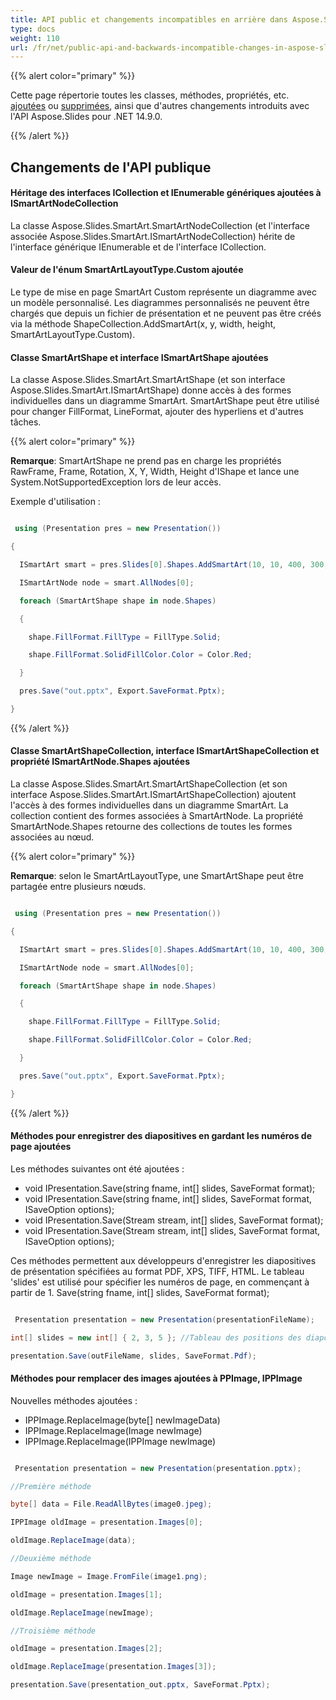```yaml
---
title: API public et changements incompatibles en arrière dans Aspose.Slides pour .NET 14.9.0
type: docs
weight: 110
url: /fr/net/public-api-and-backwards-incompatible-changes-in-aspose-slides-for-net-14-9-0/
---
```


{{% alert color="primary" %}} 

Cette page répertorie toutes les classes, méthodes, propriétés, etc. [ajoutées](/slides/fr/net/public-api-and-backwards-incompatible-changes-in-aspose-slides-for-net-14-9-0/) ou [supprimées](/slides/fr/net/public-api-and-backwards-incompatible-changes-in-aspose-slides-for-net-14-9-0/), ainsi que d'autres changements introduits avec l'API Aspose.Slides pour .NET 14.9.0.

{{% /alert %}} 
## **Changements de l'API publique**
#### **Héritage des interfaces ICollection et IEnumerable génériques ajoutées à ISmartArtNodeCollection**
La classe Aspose.Slides.SmartArt.SmartArtNodeCollection (et l'interface associée Aspose.Slides.SmartArt.ISmartArtNodeCollection) hérite de l'interface générique IEnumerable<ISmartArtNode> et de l'interface ICollection.
#### **Valeur de l'énum SmartArtLayoutType.Custom ajoutée**
Le type de mise en page SmartArt Custom représente un diagramme avec un modèle personnalisé. Les diagrammes personnalisés ne peuvent être chargés que depuis un fichier de présentation et ne peuvent pas être créés via la méthode ShapeCollection.AddSmartArt(x, y, width, height, SmartArtLayoutType.Custom).
#### **Classe SmartArtShape et interface ISmartArtShape ajoutées**
La classe Aspose.Slides.SmartArt.SmartArtShape (et son interface Aspose.Slides.SmartArt.ISmartArtShape) donne accès à des formes individuelles dans un diagramme SmartArt. SmartArtShape peut être utilisé pour changer FillFormat, LineFormat, ajouter des hyperliens et d'autres tâches.

{{% alert color="primary" %}} 

**Remarque**: SmartArtShape ne prend pas en charge les propriétés RawFrame, Frame, Rotation, X, Y, Width, Height d'IShape et lance une System.NotSupportedException lors de leur accès.

Exemple d'utilisation :

``` csharp

 using (Presentation pres = new Presentation())

{

  ISmartArt smart = pres.Slides[0].Shapes.AddSmartArt(10, 10, 400, 300, SmartArtLayoutType.BasicBlockList);

  ISmartArtNode node = smart.AllNodes[0];

  foreach (SmartArtShape shape in node.Shapes)

  {

    shape.FillFormat.FillType = FillType.Solid;

    shape.FillFormat.SolidFillColor.Color = Color.Red;

  }

  pres.Save("out.pptx", Export.SaveFormat.Pptx);

}

``` 

{{% /alert %}} 
#### **Classe SmartArtShapeCollection, interface ISmartArtShapeCollection et propriété ISmartArtNode.Shapes ajoutées**
La classe Aspose.Slides.SmartArt.SmartArtShapeCollection (et son interface Aspose.Slides.SmartArt.ISmartArtShapeCollection) ajoutent l'accès à des formes individuelles dans un diagramme SmartArt. La collection contient des formes associées à SmartArtNode. La propriété SmartArtNode.Shapes retourne des collections de toutes les formes associées au nœud.

{{% alert color="primary" %}} 

**Remarque**: selon le SmartArtLayoutType, une SmartArtShape peut être partagée entre plusieurs nœuds.

``` csharp

 using (Presentation pres = new Presentation())

{

  ISmartArt smart = pres.Slides[0].Shapes.AddSmartArt(10, 10, 400, 300, SmartArtLayoutType.BasicBlockList);

  ISmartArtNode node = smart.AllNodes[0];

  foreach (SmartArtShape shape in node.Shapes)

  {

    shape.FillFormat.FillType = FillType.Solid;

    shape.FillFormat.SolidFillColor.Color = Color.Red;

  }

  pres.Save("out.pptx", Export.SaveFormat.Pptx);

}

``` 

{{% /alert %}} 
#### **Méthodes pour enregistrer des diapositives en gardant les numéros de page ajoutées**
Les méthodes suivantes ont été ajoutées :

- void IPresentation.Save(string fname, int[] slides, SaveFormat format);
- void IPresentation.Save(string fname, int[] slides, SaveFormat format, ISaveOption options);
- void IPresentation.Save(Stream stream, int[] slides, SaveFormat format);
- void IPresentation.Save(Stream stream, int[] slides, SaveFormat format, ISaveOption options);

Ces méthodes permettent aux développeurs d'enregistrer les diapositives de présentation spécifiées au format PDF, XPS, TIFF, HTML. Le tableau 'slides' est utilisé pour spécifier les numéros de page, en commençant à partir de 1.
Save(string fname, int[] slides, SaveFormat format);

``` csharp

 Presentation presentation = new Presentation(presentationFileName);

int[] slides = new int[] { 2, 3, 5 }; //Tableau des positions des diapositives

presentation.Save(outFileName, slides, SaveFormat.Pdf);

``` 
#### **Méthodes pour remplacer des images ajoutées à PPImage, IPPImage**
Nouvelles méthodes ajoutées :

- IPPImage.ReplaceImage(byte[] newImageData)
- IPPImage.ReplaceImage(Image newImage)
- IPPImage.ReplaceImage(IPPImage newImage)

``` csharp

 Presentation presentation = new Presentation(presentation.pptx);

//Première méthode

byte[] data = File.ReadAllBytes(image0.jpeg);

IPPImage oldImage = presentation.Images[0];

oldImage.ReplaceImage(data);

//Deuxième méthode

Image newImage = Image.FromFile(image1.png);

oldImage = presentation.Images[1];

oldImage.ReplaceImage(newImage);

//Troisième méthode

oldImage = presentation.Images[2];

oldImage.ReplaceImage(presentation.Images[3]);

presentation.Save(presentation_out.pptx, SaveFormat.Pptx);

``` 